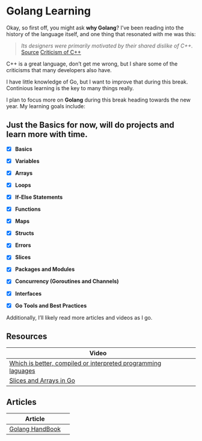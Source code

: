 # Golang Learning

Okay, so first off, you might ask **why Golang**? I’ve been reading into the history of the language itself, and one thing that resonated with me was this: 

> *Its designers were primarily motivated by their shared dislike of C++.*  
> [Source](https://en.wikipedia.org/wiki/Go_(programming_language))  
> [Criticism of C++](https://en.wikipedia.org/wiki/Criticism_of_C%2B%2B)

C++ is a great language, don’t get me wrong, but I share some of the criticisms that many developers also have.

I have little knowledge of Go, but I want to improve that during this break. Continious learning is the key to many things really.

I plan to focus more on **Golang** during this break heading towards the new year. My learning goals include:

## Just the Basics for now, will do projects and learn more with time.
- [x] **Basics**
- [x] **Variables**
- [x] **Arrays**  
- [x] **Loops**  
- [x] **If-Else Statements**  
- [x] **Functions**
- [x] **Maps**  
- [x] **Structs**
- [x] **Errors**
- [x] **Slices**
- [x] **Packages and Modules**
- [x] **Concurrency (Goroutines and Channels)**
- [x] **Interfaces**
- [x] **Go Tools and Best Practices**
  

Additionally, I’ll likely read more articles and videos as I go.

##  Resources

| Video                                                                                               |  |
|---|---|
| [Which is better, compiled or interpreted programming laguages](https://www.youtube.com/watch?v=1CSPb2q94KQ) |  |
| [Slices and Arrays in Go](https://youtu.be/NFF2usIBX-U) |  |

## Articles

| Article                                                                                        |  |
|---|---|
| [Golang HandBook](https://www.freecodecamp.org/news/learn-golang-handbook/) |  |
